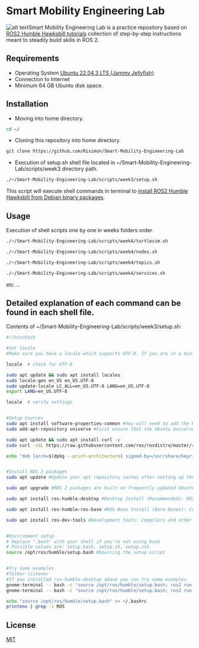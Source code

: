 # Smart Mobility Engineering Lab

![alt text]([https://picx.zhimg.com/v2-6274692e8be2ca77432f683a07a07487_720w.jpg?source=172ae18b](https://picx.zhimg.com/v2-6274692e8be2ca77432f683a07a07487_720w.jpg?source=172ae18b))Smart Mobility Engineering Lab is a practice repository based on [ROS2 Humble Hawksbill tutorials](https://docs.ros.org/en/humble/Tutorials.html) collection of step-by-step instructions meant to steadily build skills in ROS 2.

## Requirements

- Operating System [Ubuntu 22.04.3 LTS (Jammy Jellyfish)](https://www.releases.ubuntu.com/jammy/)
- Connection to Internet
- Minimum 64 GB Ubuntu disk space.


## Installation

- Moving into home directory.

```bash
cd ~/
```

- Cloning this repository into home directory.

```bash
git clone https://github.com/Risimon/Smart-Mobility-Engineering-Lab
```

- Execution of setup.sh shell file located in ~/Smart-Mobility-Engineering-Lab/scripts/week3 directory path.

```bash
./~/Smart-Mobility-Engineering-Lab/scripts/week3/setup.sh
```

This script will execute shell commands in terminal to [install ROS2 Humble Hawksbill from Debian binary packages](https://docs.ros.org/en/humble/Installation/Ubuntu-Install-Debians.html).

## Usage

Execution of shell scripts one by one in weeks folders order.

```bash
./~/Smart-Mobility-Engineering-Lab/scripts/week4/turtlesim.sh
```
```bash
./~/Smart-Mobility-Engineering-Lab/scripts/week4/nodes.sh
```
```bash
./~/Smart-Mobility-Engineering-Lab/scripts/week4/topics.sh
```
```bash
./~/Smart-Mobility-Engineering-Lab/scripts/week4/services.sh
```
etc ...

## Detailed explanation of each command can be found in each shell file.

Contents of ~/Smart-Mobility-Engineering-Lab/scripts/week3/setup.sh:
```bash
#!/bin/bash

#Set locale
#Make sure you have a locale which supports UTF-8. If you are in a minimal environment (such as a docker container), the locale may be something minimal like POSIX. We test with the following settings. However, it should be fine if you’re using a different UTF-8 supported locale.

locale  # check for UTF-8

sudo apt update && sudo apt install locales
sudo locale-gen en_US en_US.UTF-8
sudo update-locale LC_ALL=en_US.UTF-8 LANG=en_US.UTF-8
export LANG=en_US.UTF-8

locale  # verify settings


#Setup Sources
sudo apt install software-properties-common #You will need to add the ROS 2 apt repository to your system.
sudo add-apt-repository universe #First ensure that the Ubuntu Universe repository is enabled.

sudo apt update && sudo apt install curl -y
sudo curl -sSL https://raw.githubusercontent.com/ros/rosdistro/master/ros.key -o /usr/share/keyrings/ros-archive-keyring.gpg #Now add the ROS 2 GPG key with apt.

echo "deb [arch=$(dpkg --print-architecture) signed-by=/usr/share/keyrings/ros-archive-keyring.gpg] http://packages.ros.org/ros2/ubuntu $(. /etc/os-release && echo $UBUNTU_CODENAME) main" | sudo tee /etc/apt/sources.list.d/ros2.list > /dev/null #Then add the repository to your sources list.


#Install ROS 2 packages
sudo apt update #Update your apt repository caches after setting up the repositories.

sudo apt upgrade #ROS 2 packages are built on frequently updated Ubuntu systems. It is always recommended that you ensure your system is up to date before installing new packages.

sudo apt install ros-humble-desktop #Desktop Install (Recommended): ROS, RViz, demos, tutorials.

sudo apt install ros-humble-ros-base #ROS-Base Install (Bare Bones): Communication libraries, message packages, command line tools. No GUI tools.

sudo apt install ros-dev-tools #Development tools: Compilers and other tools to build ROS packages


#Environment setup
# Replace ".bash" with your shell if you're not using bash
# Possible values are: setup.bash, setup.sh, setup.zsh
source /opt/ros/humble/setup.bash #Sourcing the setup script


#Try some examples
#Talker-listener
#If you installed ros-humble-desktop above you can try some examples.
gnome-terminal -- bash -c "source /opt/ros/humble/setup.bash; ros2 run demo_nodes_cpp talker; exec bash" #In one terminal, source the setup file and then run a C++ talker 
gnome-terminal -- bash -c "source /opt/ros/humble/setup.bash; ros2 run demo_nodes_py listener; exec bash" #In another terminal source the setup file and then run a Python listener:

echo "source /opt/ros/humble/setup.bash" >> ~/.bashrc
printenv | grep -i ROS
```

## License

[MIT](https://choosealicense.com/licenses/mit/)
